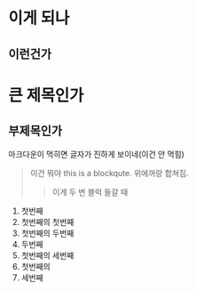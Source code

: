 # 이게 되나
## 이런건가

큰 제목인가
==========

부제목인가
---------

마크다운이 먹히면 글자가 진하게 보이네(이건 안 먹힘)

> 이건 뭐야
> this is a blockqute. 위에꺼랑 합쳐짐.
>> 이게 두 번 블럭 들갈 때

1. 첫번째
  1. 첫번째의 첫번째
  2. 첫번째의 두번째
2. 두번째
  3. 첫번째의 세번째
  4. 첫번째의 
3. 세번째



